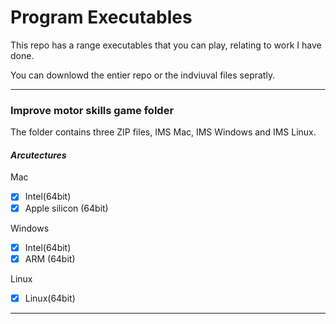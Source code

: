 # Program Executables
This repo has a range executables that you can play, relating to work I have done.

You can downlowd the entier repo or the indviuval files sepratly.
_______

### Improve motor skills game folder
The folder contains three ZIP files, IMS Mac, IMS Windows and IMS Linux.

#### _Arcutectures_

Mac
- [x] Intel(64bit)
- [x] Apple silicon (64bit)

Windows
- [x] Intel(64bit)
- [x] ARM (64bit)

Linux
- [x] Linux(64bit)

---
